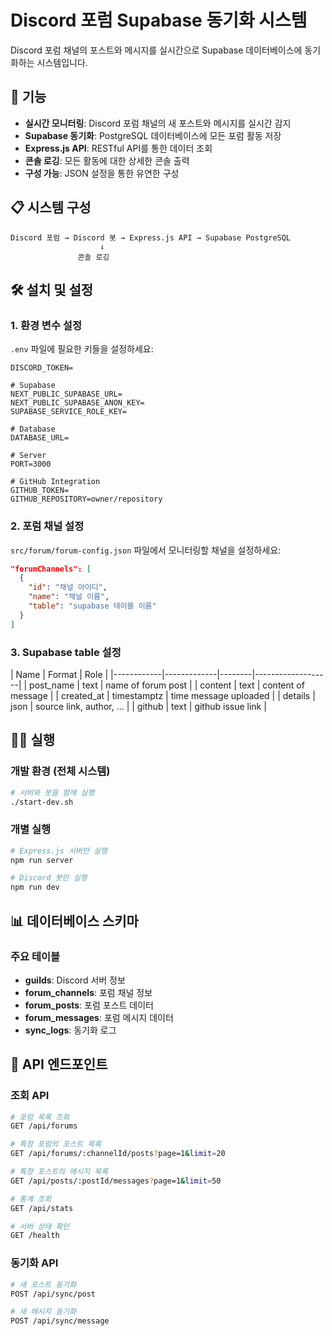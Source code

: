# Discord 포럼 Supabase 동기화 시스템

Discord 포럼 채널의 포스트와 메시지를 실시간으로 Supabase 데이터베이스에 동기화하는 시스템입니다.

## 🚀 기능

- **실시간 모니터링**: Discord 포럼 채널의 새 포스트와 메시지를 실시간 감지
- **Supabase 동기화**: PostgreSQL 데이터베이스에 모든 포럼 활동 저장
- **Express.js API**: RESTful API를 통한 데이터 조회
- **콘솔 로깅**: 모든 활동에 대한 상세한 콘솔 출력
- **구성 가능**: JSON 설정을 통한 유연한 구성

## 📋 시스템 구성

```
Discord 포럼 → Discord 봇 → Express.js API → Supabase PostgreSQL
                    ↓
               콘솔 로깅
```

## 🛠️ 설치 및 설정

### 1. 환경 변수 설정

`.env` 파일에 필요한 키들을 설정하세요:

```env
DISCORD_TOKEN=

# Supabase
NEXT_PUBLIC_SUPABASE_URL=
NEXT_PUBLIC_SUPABASE_ANON_KEY=
SUPABASE_SERVICE_ROLE_KEY=

# Database
DATABASE_URL=

# Server
PORT=3000

# GitHub Integration
GITHUB_TOKEN=
GITHUB_REPOSITORY=owner/repository
```

### 2. 포럼 채널 설정

`src/forum/forum-config.json` 파일에서 모니터링할 채널을 설정하세요:

```forum-config.json
"forumChannels": [
  {
    "id": "채널 아이디",
    "name": "채널 이름",
    "table": "supabase 테이블 이름"
  }
]
```

### 3. Supabase table 설정


| Name       | Format      | Role                       |
|------------|-------------|--------|-------------------|
| post_name  | text        | name of forum post         |
| content    | text        | content of message         |
| created_at | timestamptz | time message uploaded      |
| details    | json        | source link, author, ...   |
| github     | text        | github issue link          |


## 🏃‍♂️ 실행

### 개발 환경 (전체 시스템)

```bash
# 서버와 봇을 함께 실행
./start-dev.sh
```

### 개별 실행

```bash
# Express.js 서버만 실행
npm run server

# Discord 봇만 실행
npm run dev
```

## 📊 데이터베이스 스키마

### 주요 테이블

- **guilds**: Discord 서버 정보
- **forum_channels**: 포럼 채널 정보
- **forum_posts**: 포럼 포스트 데이터
- **forum_messages**: 포럼 메시지 데이터
- **sync_logs**: 동기화 로그

## 🔌 API 엔드포인트

### 조회 API

```bash
# 포럼 목록 조회
GET /api/forums

# 특정 포럼의 포스트 목록
GET /api/forums/:channelId/posts?page=1&limit=20

# 특정 포스트의 메시지 목록
GET /api/posts/:postId/messages?page=1&limit=50

# 통계 조회
GET /api/stats

# 서버 상태 확인
GET /health
```

### 동기화 API

```bash
# 새 포스트 동기화
POST /api/sync/post

# 새 메시지 동기화
POST /api/sync/message
```